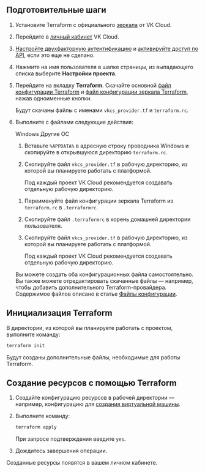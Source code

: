 ## Подготовительные шаги

1. Установите Terraform c официального [зеркала](https://hashicorp-releases.mcs.mail.ru/terraform) от VK Cloud.
1. Перейдите в [личный кабинет](https://mcs.mail.ru/app/) VK Cloud.
1. [Настройте двухфакторную аутентификацию](/ru/base/account/instructions/account-manage/manage-2fa) и [активируйте доступ по API](/ru/manage/tools-for-using-services/rest-api/enable-api), если это еще не сделано.

1. Нажмите на имя пользователя в шапке страницы, из выпадающего списка выберите **Настройки проекта**.

1. Перейдите на вкладку **Terraform**. Скачайте основной [файл конфигурации Terraform](../reference/configuration#fayl-konfiguracii-provaydera-terraform) и [файл конфигурации зеркала Terraform](../reference/configuration#fayl-konfiguracii-zerkala-terraform), нажав одноименные кнопки.

    Будут скачаны файлы с именами  `vkcs_provider.tf` и  `terraform.rc`.

1. Выполните с файлами следующие действия:

   <tabs>
   <tablist>
   <tab>Windows</tab>
   <tab>Другие ОС</tab>
   </tablist>
   <tabpanel>

    1. Вставьте `%APPDATA%` в адресную строку проводника Windows и скопируйте в открывшуюся директорию `terraform.rc`.
    1. Скопируйте файл `vkcs_provider.tf` в рабочую директорию, из которой вы планируете работать с платформой.

        Под каждый проект VK Cloud рекомендуется создавать отдельную рабочую директорию.

   </tabpanel>
   <tabpanel>

    1. Переименуйте файл конфигурации зеркала Terraform из `terraform.rc` в `.terraformrc`.
    1. Скопируйте файл `.terraformrc` в корень домашней директории пользователя.
    1. Скопируйте файл `vkcs_provider.tf` в рабочую директорию, из которой вы планируете работать с платформой.

        Под каждый проект VK Cloud рекомендуется создавать отдельную рабочую директорию.

   </tabpanel>
   </tabs>

    <info>

    Вы можете создать оба конфигурационных файла самостоятельно. Вы также можете отредактировать скачанные файлы — например, чтобы добавить дополнительного Terraform-провайдера. Содержимое файлов описано в статье [Файлы конфигурации](../reference/configuration).

    </info>

## Инициализация Terraform

В директории, из которой вы планируете работать с проектом, выполните команду:

```bash
terraform init
```

Будут созданы дополнительные файлы, необходимые для работы Terraform.

## Создание ресурсов с помощью Terraform

1. Создайте конфигурацию ресурсов в рабочей директории — например, конфигурацию для [создания виртуальной машины](../use-cases/iaas/create).

1. Выполните команду:

    ```bash
    terraform apply
    ```

    При запросе подтверждения введите `yes`.

1. Дождитесь завершения операции.

Созданные ресурсы появятся в вашем личном кабинете.
